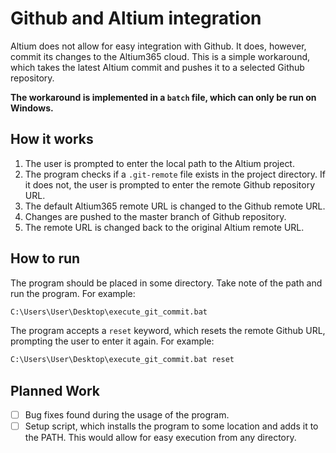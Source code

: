 # Github and Altium integration

Altium does not allow for easy integration with Github. It does, however, commit its changes to the Altium365 cloud. This is a simple workaround, which takes the latest Altium commit and pushes it to a selected Github repository.

**The workaround is implemented in a `batch` file, which can only be run on Windows.**

## How it works

1. The user is prompted to enter the local path to the Altium project.
2. The program checks if a `.git-remote` file exists in the project directory. If it does not, the user is prompted to enter the remote Github repository URL.
3. The default Altium365 remote URL is changed to the Github remote URL.
4. Changes are pushed to the master branch of Github repository.
5. The remote URL is changed back to the original Altium remote URL.

## How to run

The program should be placed in some directory. Take note of the path and run the program. For example:

```bash
C:\Users\User\Desktop\execute_git_commit.bat
```

The program accepts a `reset` keyword, which resets the remote Github URL, prompting the user to enter it again. For example:

```bash
C:\Users\User\Desktop\execute_git_commit.bat reset
```

## Planned Work

- [ ] Bug fixes found during the usage of the program.
- [ ] Setup script, which installs the program to some location and adds it to the PATH. This would allow for easy execution from any directory.